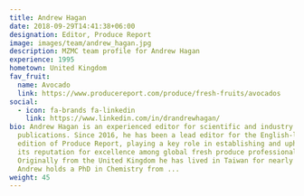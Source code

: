 ```yaml
---
title: Andrew Hagan
date: 2018-09-29T14:41:38+06:00
designation: Editor, Produce Report
image: images/team/andrew_hagan.jpg
description: MZMC team profile for Andrew Hagan
experience: 1995
hometown: United Kingdom
fav_fruit:
  name: Avocado
  link: https://www.producereport.com/produce/fresh-fruits/avocados
social:
  - icon: fa-brands fa-linkedin
    link: https://www.linkedin.com/in/drandrewhagan/
bio: Andrew Hagan is an experienced editor for scientific and industry
  publications. Since 2016, he has been a lead editor for the English-language
  edition of Produce Report, playing a key role in establishing and upholding
  its reputation for excellence among global fresh produce professionals.
  Originally from the United Kingdom he has lived in Taiwan for nearly a decade.
  Andrew holds a PhD in Chemistry from ...
weight: 45
---
```

